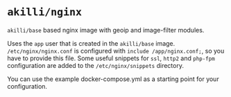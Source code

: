 # `akilli/nginx`

`akilli/base` based nginx image with geoip and image-filter modules.

Uses the `app` user that is created in the `akilli/base` image. `/etc/nginx/nginx.conf` is configured with `include /app/nginx.conf;`, so you have to provide this file. Some useful snippets for `ssl`, `http2` and `php-fpm` configuration are added to the `/etc/nginx/snippets` directory.

You can use the example docker-compose.yml as a starting point for your configuration.
